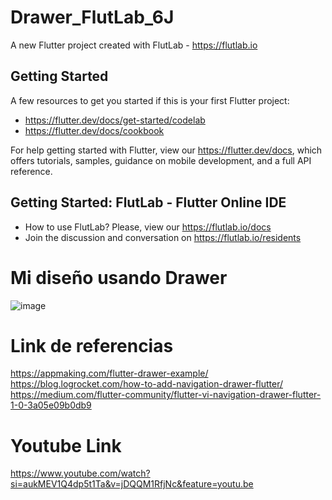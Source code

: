 # Drawer_FlutLab_6J

A new Flutter project created with FlutLab - https://flutlab.io

## Getting Started

A few resources to get you started if this is your first Flutter project:

- https://flutter.dev/docs/get-started/codelab
- https://flutter.dev/docs/cookbook

For help getting started with Flutter, view our
https://flutter.dev/docs, which offers tutorials,
samples, guidance on mobile development, and a full API reference.

## Getting Started: FlutLab - Flutter Online IDE

- How to use FlutLab? Please, view our https://flutlab.io/docs
- Join the discussion and conversation on https://flutlab.io/residents


# Mi diseño usando Drawer
![image](https://github.com/JaquelineGalindoHuitron/Drawer_FlutLab_6J/assets/143548375/ba2ae5f6-4a4b-4b91-b0dd-431c62123921)


# Link de referencias
https://appmaking.com/flutter-drawer-example/ 
https://blog.logrocket.com/how-to-add-navigation-drawer-flutter/ 
https://medium.com/flutter-community/flutter-vi-navigation-drawer-flutter-1-0-3a05e09b0db9

# Youtube Link
https://www.youtube.com/watch?si=aukMEV1Q4dp5t1Ta&v=jDQQM1RfjNc&feature=youtu.be 


